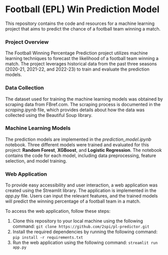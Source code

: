 # Football (EPL) Win Prediction Model
This repository contains the code and resources for a machine learning project that aims to predict the chance of a football team winning a match.

### Project Overview
The Football Winning Percentage Prediction project utilizes machine learning techniques to forecast the likelihood of a football team winning a match. The project leverages historical data from the past three seasons (2020-21, 2021-22, and 2022-23) to train and evaluate the prediction models.

### Data Collection
The dataset used for training the machine learning models was obtained by scraping data from FBref.com. The scraping process is documented in the *scraping.ipynb* file, which provides details about how the data was collected using the Beautiful Soup library.

### Machine Learning Models
The prediction models are implemented in the *prediction_model.ipynb* notebook. Three different models were trained and evaluated for this project: **Random Forest**, **XGBoost**, and **Logistic Regression**. The notebook contains the code for each model, including data preprocessing, feature selection, and model training.

### Web Application
To provide easy accessibility and user interaction, a web application was created using the Streamlit library. The application is implemented in the *app.py* file. Users can input the relevant features, and the trained models will predict the winning percentage of a football team in a match.

To access the web application, follow these steps:
1. Clone this repository to your local machine using the following command:
`git clone https://github.com/2spi/pl-predictor.git`
2. Install the required dependencies by running the following command:
`pip install -r requirements.txt`
3. Run the web application using the following command:
`streamlit run app.py`
